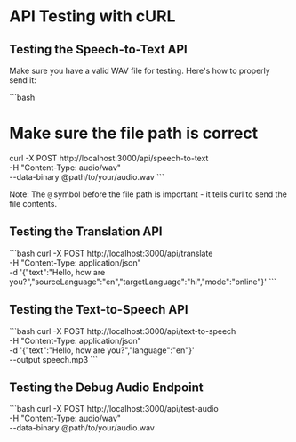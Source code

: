 # API Testing with cURL

## Testing the Speech-to-Text API

Make sure you have a valid WAV file for testing. Here's how to properly send it:

\`\`\`bash
# Make sure the file path is correct
curl -X POST http://localhost:3000/api/speech-to-text \
  -H "Content-Type: audio/wav" \
  --data-binary @path/to/your/audio.wav
\`\`\`

Note: The `@` symbol before the file path is important - it tells curl to send the file contents.

## Testing the Translation API

\`\`\`bash
curl -X POST http://localhost:3000/api/translate \
  -H "Content-Type: application/json" \
  -d '{"text":"Hello, how are you?","sourceLanguage":"en","targetLanguage":"hi","mode":"online"}'
\`\`\`

## Testing the Text-to-Speech API

\`\`\`bash
curl -X POST http://localhost:3000/api/text-to-speech \
  -H "Content-Type: application/json" \
  -d '{"text":"Hello, how are you?","language":"en"}' \
  --output speech.mp3
\`\`\`

## Testing the Debug Audio Endpoint

\`\`\`bash
curl -X POST http://localhost:3000/api/test-audio \
  -H "Content-Type: audio/wav" \
  --data-binary @path/to/your/audio.wav
